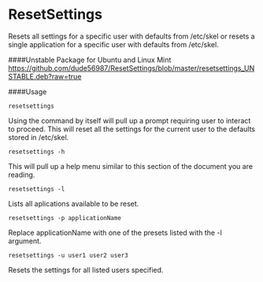 ResetSettings
=============
Resets all settings for a specific user with defaults from /etc/skel or resets a single application for a specific user with defaults from /etc/skel.

####Unstable Package for Ubuntu and Linux Mint
https://github.com/dude56987/ResetSettings/blob/master/resetsettings_UNSTABLE.deb?raw=true

####Usage
    
    resetsettings
    
Using the command by itself will pull up a prompt requiring user to interact to proceed. This will reset all the settings for the current user to the defaults stored in /etc/skel.

    resetsettings -h
    
This will pull up a help menu similar to this section of the document you are reading.

    resetsettings -l
    
Lists all aplications available to be reset.

    resetsettings -p applicationName

Replace applicationName with one of the presets listed with the -l argument.

    resetsettings -u user1 user2 user3
    
Resets the settings for all listed users specified.
